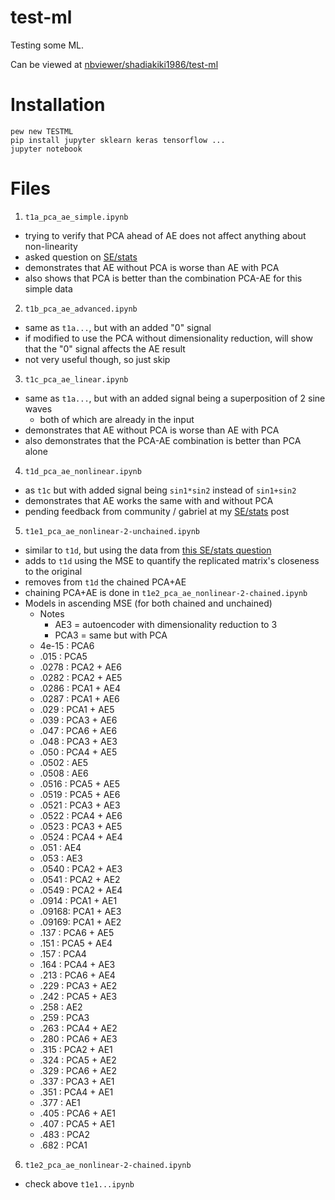 # test-ml
Testing some ML.

Can be viewed at [nbviewer/shadiakiki1986/test-ml](https://nbviewer.jupyter.org/github/shadiakiki1986/test-ml/)

# Installation
```
pew new TESTML
pip install jupyter sklearn keras tensorflow ...
jupyter notebook
```

# Files
1. `t1a_pca_ae_simple.ipynb`
  - trying to verify that PCA ahead of AE does not affect anything about non-linearity
  - asked question on [SE/stats](https://stats.stackexchange.com/questions/292181/does-pca-ahead-of-an-autoencoder-deter-it-from-detecting-non-linearity)
  - demonstrates that AE without PCA is worse than AE with PCA
  - also shows that PCA is better than the combination PCA-AE for this simple data

2. `t1b_pca_ae_advanced.ipynb`
  - same as `t1a...`, but with an added "0" signal
  - if modified to use the PCA without dimensionality reduction, will show that the "0" signal affects the AE result
  - not very useful though, so just skip

3. `t1c_pca_ae_linear.ipynb`
  - same as `t1a...`, but with an added signal being a superposition of 2 sine waves
    - both of which are already in the input
  - demonstrates that AE without PCA is worse than AE with PCA
  - also demonstrates that the PCA-AE combination is better than PCA alone

4. `t1d_pca_ae_nonlinear.ipynb`
  - as `t1c` but with added signal being `sin1*sin2` instead of `sin1+sin2`
  - demonstrates that AE works the same with and without PCA
  - pending feedback from community / gabriel at my [SE/stats](https://stats.stackexchange.com/questions/292181/does-pca-ahead-of-an-autoencoder-deter-it-from-detecting-non-linearity) post

5. `t1e1_pca_ae_nonlinear-2-unchained.ipynb`
  - similar to `t1d`, but using the data from [this SE/stats question](https://stats.stackexchange.com/questions/190148/autoencoder-pca-tensorflow?rq=1)
  - adds to `t1d` using the MSE to quantify the replicated matrix's closeness to the original
  - removes from `t1d` the chained PCA+AE
  - chaining PCA+AE is done in `t1e2_pca_ae_nonlinear-2-chained.ipynb`
  - Models in ascending MSE (for both chained and unchained)
    - Notes
      - AE3 = autoencoder with dimensionality reduction to 3
      - PCA3 = same but with PCA
    - 4e-15 : PCA6
    - .015  : PCA5
    - .0278 : PCA2 + AE6
    - .0282 : PCA2 + AE5
    - .0286 : PCA1 + AE4
    - .0287 : PCA1 + AE6
    - .029  : PCA1 + AE5
    - .039  : PCA3 + AE6
    - .047  : PCA6 + AE6
    - .048  : PCA3 + AE3
    - .050  : PCA4 + AE5
    - .0502 :        AE5
    - .0508 :        AE6
    - .0516 : PCA5 + AE5
    - .0519 : PCA5 + AE6
    - .0521 : PCA3 + AE3
    - .0522 : PCA4 + AE6
    - .0523 : PCA3 + AE5
    - .0524 : PCA4 + AE4
    - .051  :        AE4
    - .053  :        AE3
    - .0540 : PCA2 + AE3
    - .0541 : PCA2 + AE2
    - .0549 : PCA2 + AE4
    - .0914 : PCA1 + AE1
    - .09168: PCA1 + AE3
    - .09169: PCA1 + AE2
    - .137  : PCA6 + AE5
    - .151  : PCA5 + AE4
    - .157  : PCA4
    - .164  : PCA4 + AE3
    - .213  : PCA6 + AE4
    - .229  : PCA3 + AE2
    - .242  : PCA5 + AE3
    - .258  :        AE2
    - .259  : PCA3
    - .263  : PCA4 + AE2
    - .280  : PCA6 + AE3
    - .315  : PCA2 + AE1
    - .324  : PCA5 + AE2
    - .329  : PCA6 + AE2
    - .337  : PCA3 + AE1
    - .351  : PCA4 + AE1
    - .377  :        AE1
    - .405  : PCA6 + AE1
    - .407  : PCA5 + AE1
    - .483  : PCA2
    - .682  : PCA1

6. `t1e2_pca_ae_nonlinear-2-chained.ipynb`
  - check above `t1e1...ipynb`
